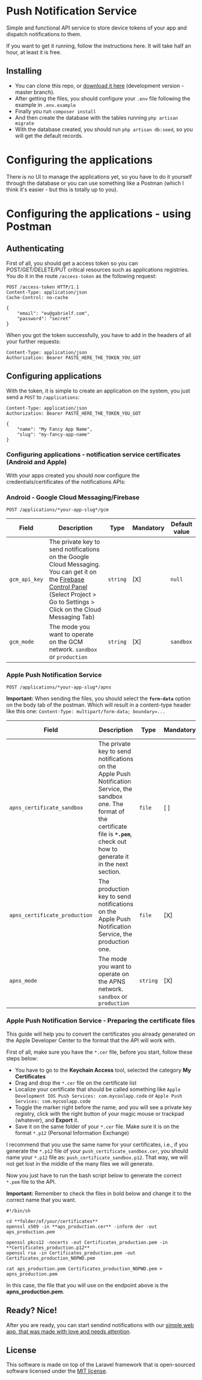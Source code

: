 # Push Notification Service

Simple and functional API service to store device tokens of your app and dispatch notifications to them.

If you want to get it running, follow the instructions here. It will take half an hour, at least it is free.

## Installing

* You can clone this repo, or [download it here](https://github.com/gabfr/pns/archive/master.zip) (development version - master branch).
* After getting the files, you should configure your `.env` file following the example in `.env.example`
* Finally you run `composer install`
* And then create the database with the tables running `php artisan migrate`
* With the database created, you should run `php artisan db:seed`, so you will get the default records.

# Configuring the applications

There is no UI to manage the applications yet, so you have to do it yourself through the database or you can use something like a Postman (which I think it's easier - but this is totally up to you).

# Configuring the applications - using Postman

## Authenticating

First of all, you should get a access token so you can POST/GET/DELETE/PUT critical resources such as applications registries.
You do it in the route `/access-token` as the following request:
```
POST /access-token HTTP/1.1
Content-Type: application/json
Cache-Control: no-cache

{
	"email": "eu@gabrielf.com",
	"password": "secret"
}
```

When you got the token successfully, you have to add in the headers of all your further requests:
```
Content-Type: application/json
Authorization: Bearer PASTE_HERE_THE_TOKEN_YOU_GOT
```

## Configuring applications

With the token, it is simple to create an application on the system, you just send a `POST` to `/applications`:
```
Content-Type: application/json
Authorization: Bearer PASTE_HERE_THE_TOKEN_YOU_GOT

{
	"name": "My Fancy App Name",
	"slug": "my-fancy-app-name"
}
```

### Configuring applications - notification service certificates (Android and Apple)

With your apps created you should now configure the credentials/certificates of the notifications APIs:

### Android - Google Cloud Messaging/Firebase

`POST /applications/*your-app-slug*/gcm`

Field | Description | Type | Mandatory | Default value
----- | ----------- | ---- | --------- | -------------
`gcm_api_key` | The private key to send notifications on the Google Cloud Messaging. You can get it on the [Firebase Control Panel](https://console.firebase.google.com) (Select Project > Go to Settings > Click on the Cloud Messaging Tab) | `string` | [X] | `null`
`gcm_mode` | The mode you want to operate on the GCM network. `sandbox` or `production` | `string` | [X] | `sandbox`

### Apple Push Notification Service

`POST /applications/*your-app-slug*/apns`

**Important:** When sending the files, you should select the **`form-data`** option on the body tab of the postman. Which will result in a content-type header like this one:
`Content-Type: multipart/form-data; boundary=...`

Field | Description | Type | Mandatory | Default value
----- | ----------- | ---- | --------- | -------------
`apns_certificate_sandbox` | The private key to send notifications on the Apple Push Notification Service, the sandbox one. The format of the certificate file is **`*.pem`**, check out how to generate it in the next section. | `file` | [ ] | `null`
`apns_certificate_production` | The production key to send notifications on the Apple Push Notification Service, the production one. | `file` | [X] | `null`
`apns_mode` | The mode you want to operate on the APNS network. `sandbox` or `production` | `string` | [X] | `sandbox`

### Apple Push Notification Service - Preparing the certificate files

This guide will help you to convert the certificates you already generated on the Apple Developer Center to the format that the API will work with.

First of all, make sure you have the `*.cer` file, before you start, follow these steps below:
* You have to go to the **Keychain Access** tool, selected the category **My Certificates**
* Drag and drop the `*.cer` file on the certificate list
* Localize your certificate that should be called something like `Apple Development IOS Push Services: com.mycoolapp.code` or `Apple Push Services: com.mycoolapp.code`
* Toggle the marker right before the name, and you will see a private key registry, click with the right button of your magic mouse or trackpad (whatever), and **Export** it.
* Save it on the same folder of your `*.cer` file. Make sure it is on the format `*.p12` (Personal Information Exchange)

I recommend that you use the same name for your certificates, i.e., if you generate the `*.p12` file of your `push_certificate_sandbox.cer`, you should name your `*.p12` file as: `push_certificate_sandbox.p12`. That way, we will not get lost in the middle of the many files we will generate.

Now you just have to run the bash script below to generate the correct `*.pem` file to the API.

**Important:** Remember to check the files in bold below and change it to the correct name that you want.

```shell
#!/bin/sh

cd **folder/of/your/certificates**
openssl x509 -in **aps_production.cer** -inform der -out aps_production.pem

openssl pkcs12 -nocerts -out Certificates_production.pem -in **Certificates_production.p12**
openssl rsa -in Certificates_production.pem -out Certificates_production_NOPWD.pem

cat aps_production.pem Certificates_production_NOPWD.pem > apns_production.pem
```

In this case, the file that you will use on the endpoint above is the **apns_production.pem**.

## Ready? Nice!

After you are ready, you can start sendind notifications with our [simple web app, that was made with love and needs attention](https://github.com/gabfr/pns-app).

## License

This software is made on top of the Laravel framework that is open-sourced software licensed under the [MIT license](http://opensource.org/licenses/MIT).
